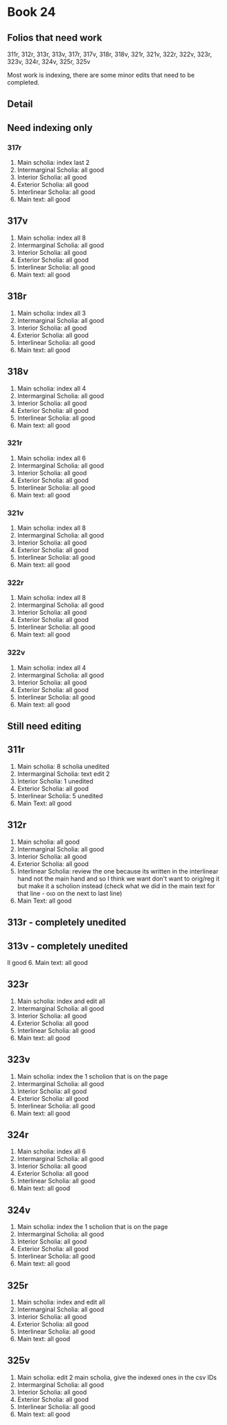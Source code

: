 # Book 24

## Folios that need work

311r, 312r, 313r, 313v, 317r, 317v, 318r, 318v, 321r, 321v, 322r, 322v, 323r, 323v, 324r, 324v, 325r, 325v

Most work is indexing, there are some minor edits that need to be completed. 

## Detail

## Need indexing only

### 317r

1. Main scholia: index last 2 
2. Intermarginal Scholia: all good
3. Interior Scholia: all good
4. Exterior Scholia: all good
5. Interlinear Scholia: all good
6. Main text: all good


## 317v
1. Main scholia: index all 8 
2. Intermarginal Scholia: all good
3. Interior Scholia: all good
4. Exterior Scholia: all good
5. Interlinear Scholia: all good
6. Main text: all good

## 318r
1. Main scholia: index all 3
2. Intermarginal Scholia: all good
3. Interior Scholia: all good
4. Exterior Scholia: all good
5. Interlinear Scholia: all good
6. Main text: all good

## 318v
1. Main scholia: index all 4 
2. Intermarginal Scholia: all good
3. Interior Scholia: all good
4. Exterior Scholia: all good
5. Interlinear Scholia: all good
6. Main text: all good



### 321r
1. Main scholia: index all 6
2. Intermarginal Scholia: all good
3. Interior Scholia: all good
4. Exterior Scholia: all good
5. Interlinear Scholia: all good
6. Main text: all good

### 321v
1. Main scholia: index all 8
2. Intermarginal Scholia: all good
3. Interior Scholia: all good 
4. Exterior Scholia: all good
5. Interlinear Scholia: all good
6. Main text: all good

### 322r
1. Main scholia: index all 8
2. Intermarginal Scholia: all good
3. Interior Scholia: all good
4. Exterior Scholia: all good
5. Interlinear Scholia: all good
6. Main text: all good

### 322v
1. Main scholia: index all 4
2. Intermarginal Scholia: all good
3. Interior Scholia: all good
4. Exterior Scholia: all good
5. Interlinear Scholia: all good
6. Main text: all good

## Still need editing



## 311r
1. Main scholia: 8 scholia unedited
2. Intermarginal Scholia: text edit 2 
3. Interior Scholia: 1 unedited 
4. Exterior Scholia: all good
5. Interlinear Scholia: 5 unedited 
6. Main Text: all good



## 312r
1. Main scholia: all good
2. Intermarginal Scholia: all good
3. Interior Scholia: all good
4. Exterior Scholia: all good
5. Interlinear Scholia: review the one because its written in the interlinear hand not the main hand and so I think we want don't want to orig/reg it but make it a scholion instead (check what we did in the main text for that line - οιο on the next to last line)
6. Main Text: all good



## 313r - completely unedited

## 313v - completely unedited

ll good
6. Main text: all good




## 323r
1. Main scholia: index and edit all
2. Intermarginal Scholia: all good
3. Interior Scholia: all good
4. Exterior Scholia: all good
5. Interlinear Scholia: all good
6. Main text: all good

## 323v
1. Main scholia: index the 1 scholion that is on the page
2. Intermarginal Scholia: all good
3. Interior Scholia: all good
4. Exterior Scholia: all good
5. Interlinear Scholia: all good
6. Main text: all good

## 324r
1. Main scholia: index all 6
2. Intermarginal Scholia: all good
3. Interior Scholia: all good
4. Exterior Scholia: all good
5. Interlinear Scholia: all good
6. Main text: all good

## 324v
1. Main scholia: index the 1 scholion that is on the page
2. Intermarginal Scholia: all good
3. Interior Scholia: all good
4. Exterior Scholia: all good
5. Interlinear Scholia: all good
6. Main text: all good

## 325r
1. Main scholia: index and edit all
2. Intermarginal Scholia: all good
3. Interior Scholia: all good
4. Exterior Scholia: all good
5. Interlinear Scholia: all good
6. Main text: all good

## 325v
1. Main scholia: edit 2 main scholia, give the indexed ones in the csv IDs
2. Intermarginal Scholia: all good
3. Interior Scholia: all good
4. Exterior Scholia: all good
5. Interlinear Scholia: all good
6. Main text: all good

